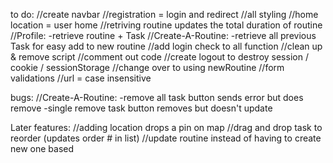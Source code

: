 to do:
//create navbar
//registration = login and redirect
//all styling
//home location = user home
//retriving routine updates the total duration of routine
//Profile:
	-retrieve routine + Task
//Create-A-Routine:
	-retrieve all previous Task for easy add to new routine
//add login check to all function
//clean up & remove script
//comment out code
//create logout to destroy session / cookie / sessionStorage
//change over to using newRoutine
//form validations
//url = case insensitive

bugs:
//Create-A-Routine: 
	-remove all task button sends error but does remove
	-single remove task button removes but doesn't update
	


Later features:
//adding location drops a pin on map
//drag and drop task to reorder (updates order # in list)
//update routine instead of having to create new one based 
